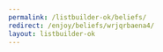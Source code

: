 ```yaml
---
permalink: /listbuilder-ok/beliefs/
redirect: /enjoy/beliefs/wrjqrbaena4/
layout: listbuilder-ok
---
```

